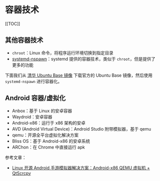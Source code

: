 # 容器技术

[[TOC]]

## 其他容器技术

- `chroot`：Linux 命令，将程序运行环境切换到指定目录
- [systemd-nspawn](https://www.linux.org/docs/man1/systemd-nspawn.html)：systemd 提供的容器技术，类似于 `chroot`，但是提供了更多的功能

下面我们从 [清华 Ubuntu Base 镜像](https://mirrors.tuna.tsinghua.edu.cn/ubuntu-cdimage/ubuntu-base/releases/) 下载官方的 Ubuntu Base 镜像，然后使用 `systemd-nspawn` 进行容器化。

## Android 容器/虚拟化

- Anbox：基于 Linux 的安卓容器
- Waydroid：安卓容器
- Android-x86：运行于 x86 架构的安卓
- AVD (Android Virtual Device)：Android Studio 附带模拟器，基于 qemu
- qemu：开源全平台虚拟化解决方案
- Bliss OS：基于 Android-x86 的安卓系统
- ARChon：在 Chrome 中直接运行 apk

参考文章：

- [Linux 开源 Android 手游模拟器解决方案：Android-x86 QEMU 虚拟机 + QtScrcpy](https://zhuanlan.zhihu.com/p/578600170)
